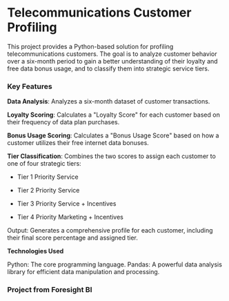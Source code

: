 # Telecommunications Customer Profiling

This project provides a Python-based solution for profiling telecommunications customers. The goal is to analyze customer behavior over a six-month period to gain a better understanding of their loyalty and free data bonus usage, and to classify them into strategic service tiers.

### Key Features
<b>Data Analysis</b>: Analyzes a six-month dataset of customer transactions.

<b>Loyalty Scoring</b>: Calculates a "Loyalty Score" for each customer based on their frequency of data plan purchases.

<b>Bonus Usage Scoring</b>: Calculates a "Bonus Usage Score" based on how a customer utilizes their free internet data bonuses.

<b>Tier Classification</b>: Combines the two scores to assign each customer to one of four strategic tiers:

- Tier 1 Priority Service

- Tier 2 Priority Service

- Tier 3 Priority Service + Incentives

- Tier 4 Priority Marketing + Incentives

Output: Generates a comprehensive profile for each customer, including their final score percentage and assigned tier.

<b> Technologies Used</b><br>

Python: The core programming language.
Pandas: A powerful data analysis library for efficient data manipulation and processing.

### Project from Foresight BI
